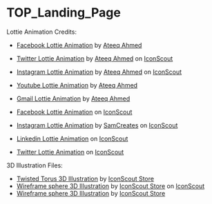 # TOP_Landing_Page


Lottie Animation Credits:
- <a href="https://iconscout.com/lotties/facebook" target="_blank">Facebook Lottie Animation</a> by <a href="https://iconscout.com/contributors/ateeq" target="_blank">Ateeq Ahmed</a>
- <a href="https://iconscout.com/lotties/twitter" target="_blank">Twitter Lottie Animation</a> by <a href="https://iconscout.com/contributors/ateeq">Ateeq Ahmed</a> on <a href="https://iconscout.com">IconScout</a>
- <a href="https://iconscout.com/lotties/instagram" target="_blank">Instagram Lottie Animation</a> by <a href="https://iconscout.com/contributors/ateeq">Ateeq Ahmed</a> on <a href="https://iconscout.com">IconScout</a>
- <a href="https://iconscout.com/lotties/youtube" target="_blank">Youtube Lottie Animation</a> by <a href="https://iconscout.com/contributors/ateeq" target="_blank">Ateeq Ahmed</a>
- <a href="https://iconscout.com/lotties/gmail" target="_blank">Gmail Lottie Animation</a> by <a href="https://iconscout.com/contributors/ateeq" target="_blank">Ateeq Ahmed</a>

- <a href="https://iconscout.com/lotties/facebook" target="_blank">Facebook Lottie Animation</a> on <a href="https://iconscout.com">IconScout</a>
- <a href="https://iconscout.com/lotties/instagram" target="_blank">Instagram Lottie Animation</a> by <a href="https://iconscout.com/contributors/korewasam">SamCreates</a> on <a href="https://iconscout.com">IconScout</a>
- <a href="https://iconscout.com/lotties/linkedin" target="_blank">Linkedin Lottie Animation</a> on <a href="https://iconscout.com">IconScout</a>
- <a href="https://iconscout.com/lotties/twitter" target="_blank">Twitter Lottie Animation</a> on <a href="https://iconscout.com">IconScout</a>


3D Illustration Files:
- <a href="https://iconscout.com/3ds/twisted-torus" target="_blank">Twisted Torus 3D Illustration</a> by <a href="https://iconscout.com/contributors/iconscout" target="_blank">IconScout Store</a>
- <a href="https://iconscout.com/3ds/wireframe-sphere" target="_blank">Wireframe sphere 3D Illustration</a> by <a href="https://iconscout.com/contributors/iconscout">IconScout Store</a> on <a href="https://iconscout.com">IconScout</a>
- <a href="https://iconscout.com/3ds/wireframe-sphere" target="_blank">Wireframe sphere 3D Illustration</a> by <a href="https://iconscout.com/contributors/iconscout" target="_blank">IconScout Store</a>


